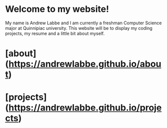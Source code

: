 # Welcome to my website!
My name is Andrew Labbe and I am currently a freshman Computer Science major at Quinnipiac university. This website will be to display my coding projects, my resume and a little bit about myself.

# [about] (https://andrewlabbe.github.io/about)
# [projects] (https://andrewlabbe.github.io/projects)
